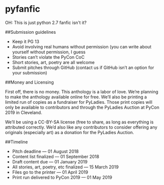 # pyfanfic
OH: This is just python 2.7 fanfic isn't it?

##Submission guidelines
* Keep it PG 13 
* Avoid involving real humans without permission (you can write about yourself without permission, I guess
* Stories can’t violate the PyCon CoC
* Short stories, art, poetry are all welcome
* Submit pitches through GitHub (contact us if GitHub isn’t an option for your submission)

##Money and Licensing

First off, there is no money. This anthology is a labor of love. We’re planning to make the anthology available online for free. We’ll also be printing a limited run of copies as a fundraiser for PyLadies. Those print copies will only be available to contributors and through the PyLadies Auction at PyCon 2019 in Cleveland.

We’ll be using a CC-BY-SA license (free to share, as long as everything is attributed correctly. We’d also like any contributors to consider offering any originals (especially art) as a donation for the PyLadies Auction. 

##Timeline
* Pitch deadline — 01 August 2018
* Content list finalized — 01 September 2018
* Draft content due — 01 January 2019
* All stories, art, poetry, etc finalized — 15 March 2019
* Files go to the printer — 01 April 2019
* Print run delivered to PyCon 2019 — 01 May 2019
